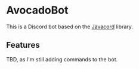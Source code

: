 # AvocadoBot
This is a Discord bot based on the [Javacord](https://github.com/Javacord/Javacord) library.

## Features
TBD, as I'm still adding commands to the bot.